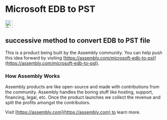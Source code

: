 # Microsoft EDB to PST

<a href="https://assembly.com/microsoft-edb-to-pst/bounties?utm_campaign=assemblage&utm_source=microsoft-edb-to-pst&utm_medium=repo_badge"><img src="https://asm-badger.herokuapp.com/microsoft-edb-to-pst/badges/tasks.svg" height="24px" alt="Open Tasks" /></a>

## successive method to convert EDB to PST file

This is a product being built by the Assembly community. You can help push this idea forward by visiting [https://assembly.com/microsoft-edb-to-pst](https://assembly.com/microsoft-edb-to-pst).

### How Assembly Works

Assembly products are like open-source and made with contributions from the community. Assembly handles the boring stuff like hosting, support, financing, legal, etc. Once the product launches we collect the revenue and split the profits amongst the contributors.

Visit [https://assembly.com](https://assembly.com) to learn more.
